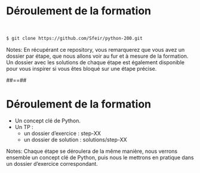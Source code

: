 <!-- .slide: class="with-code center" -->

# Déroulement de la formation

<br>

```bash
$ git clone https://github.com/Sfeir/python-200.git
```

<!-- .element: class="big-code" -->

Notes:
En récupérant ce repository, vous remarquerez que vous avez un dossier par étape, que nous allons voir au fur et à mesure de la formation. Un dossier avec les solutions de chaque étape est également disponible pour vous inspirer si vous êtes bloqué sur une étape précise.

##==##
<!-- .slide: -->

# Déroulement de la formation

* Un concept clé de Python.
* Un TP :
  * un dossier d’exercice : step-XX
  * un dossier de solution : solutions/step-XX

Notes:
Chaque étape se déroulera de la même manière, nous verrons ensemble un concept clé de Python, puis nous le mettrons en pratique dans un dossier d’exercice correspondant.
